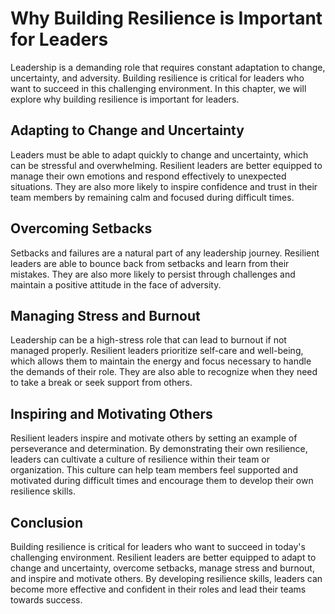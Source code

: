 Why Building Resilience is Important for Leaders
=========================================================================

Leadership is a demanding role that requires constant adaptation to change, uncertainty, and adversity. Building resilience is critical for leaders who want to succeed in this challenging environment. In this chapter, we will explore why building resilience is important for leaders.

Adapting to Change and Uncertainty
----------------------------------

Leaders must be able to adapt quickly to change and uncertainty, which can be stressful and overwhelming. Resilient leaders are better equipped to manage their own emotions and respond effectively to unexpected situations. They are also more likely to inspire confidence and trust in their team members by remaining calm and focused during difficult times.

Overcoming Setbacks
-------------------

Setbacks and failures are a natural part of any leadership journey. Resilient leaders are able to bounce back from setbacks and learn from their mistakes. They are also more likely to persist through challenges and maintain a positive attitude in the face of adversity.

Managing Stress and Burnout
---------------------------

Leadership can be a high-stress role that can lead to burnout if not managed properly. Resilient leaders prioritize self-care and well-being, which allows them to maintain the energy and focus necessary to handle the demands of their role. They are also able to recognize when they need to take a break or seek support from others.

Inspiring and Motivating Others
-------------------------------

Resilient leaders inspire and motivate others by setting an example of perseverance and determination. By demonstrating their own resilience, leaders can cultivate a culture of resilience within their team or organization. This culture can help team members feel supported and motivated during difficult times and encourage them to develop their own resilience skills.

Conclusion
----------

Building resilience is critical for leaders who want to succeed in today's challenging environment. Resilient leaders are better equipped to adapt to change and uncertainty, overcome setbacks, manage stress and burnout, and inspire and motivate others. By developing resilience skills, leaders can become more effective and confident in their roles and lead their teams towards success.
